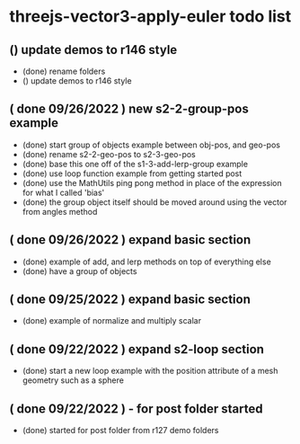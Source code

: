 # threejs-vector3-apply-euler todo list

## () update demos to r146 style
* (done) rename folders
* () update demos to r146 style

## ( done 09/26/2022 ) new s2-2-group-pos example
* (done) start group of objects example between obj-pos, and geo-pos
* (done) rename s2-2-geo-pos to s2-3-geo-pos
* (done) base this one off of the s1-3-add-lerp-group example
* (done) use loop function example from getting started post
* (done) use the MathUtils ping pong method in place of the expression for what I called 'bias'
* (done) the group object itself should be moved around using the vector from angles method

## ( done 09/26/2022 ) expand basic section
* (done) example of add, and lerp methods on top of everything else
* (done) have a group of objects

## ( done 09/25/2022 ) expand basic section
* (done) example of normalize and multiply scalar

## ( done 09/22/2022 ) expand s2-loop section
* (done) start a new loop example with the position attribute of a mesh geometry such as a sphere

## ( done 09/22/2022 ) - for post folder started
* (done) started for post folder from r127 demo folders

